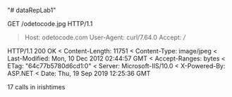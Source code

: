 "# dataRepLab1" 

GET /odetocode.jpg HTTP/1.1
> Host: odetocode.com
> User-Agent: curl/7.64.0
> Accept: */*

HTTP/1.1 200 OK
< Content-Length: 11751
< Content-Type: image/jpeg
< Last-Modified: Mon, 10 Dec 2012 02:44:57 GMT
< Accept-Ranges: bytes
< ETag: "64c77b5780d6cd1:0"
< Server: Microsoft-IIS/10.0
< X-Powered-By: ASP.NET
< Date: Thu, 19 Sep 2019 12:25:36 GMT



17 calls in irishtimes
